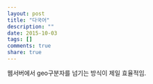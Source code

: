 ```yaml
---
layout: post
title: "다국어"
description: ""
date: 2015-10-03
tags: []
comments: true
share: true
---
```


웹서버에서 geo구분자를 넘기는 방식이 제일 효율적임.

